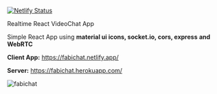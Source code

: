 [![Netlify Status](https://api.netlify.com/api/v1/badges/42b0a176-583e-4f55-b8f3-31f8cf30aa96/deploy-status)](https://app.netlify.com/sites/fabichat/deploys)

Realtime React VideoChat App

Simple React App using **material ui icons, socket.io, cors, express** **and** **WebRTC**

**Client App:**
https://fabichat.netlify.app/

**Server:**
https://fabichat.herokuapp.com/

![fabichat](https://user-images.githubusercontent.com/65763957/170129276-2febf36c-32a7-4e81-b7d2-c7403727831a.png)
